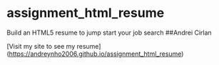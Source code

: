 # assignment_html_resume
Build an HTML5 resume to jump start your job search
##Andrei Cirlan

[Visit my site to see my resume] (https://andreynho2006.github.io/assignment_html_resume)
